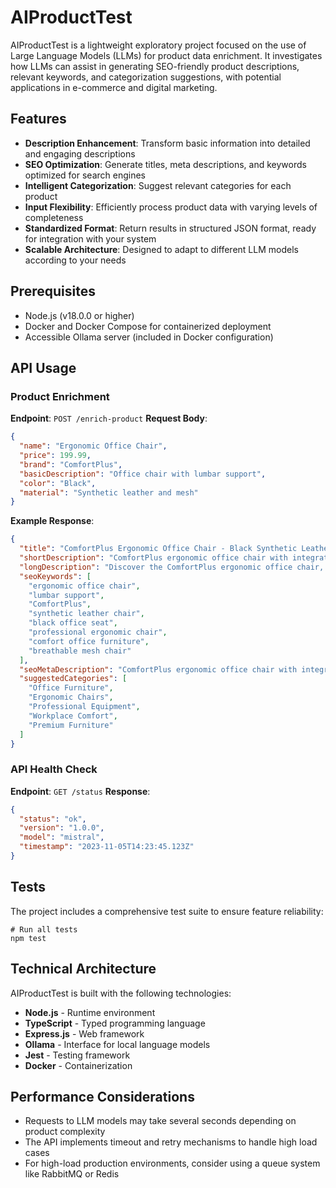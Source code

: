 # AIProductTest
AIProductTest is a lightweight exploratory project focused on the use of Large Language Models (LLMs) for product data enrichment.
It investigates how LLMs can assist in generating SEO-friendly product descriptions, relevant keywords, and categorization suggestions, with potential applications in e-commerce and digital marketing.

## Features
- **Description Enhancement**: Transform basic information into detailed and engaging descriptions
- **SEO Optimization**: Generate titles, meta descriptions, and keywords optimized for search engines
- **Intelligent Categorization**: Suggest relevant categories for each product
- **Input Flexibility**: Efficiently process product data with varying levels of completeness
- **Standardized Format**: Return results in structured JSON format, ready for integration with your system
- **Scalable Architecture**: Designed to adapt to different LLM models according to your needs

## Prerequisites
- Node.js (v18.0.0 or higher)
- Docker and Docker Compose for containerized deployment
- Accessible Ollama server (included in Docker configuration)

## API Usage
### Product Enrichment
**Endpoint**: `POST /enrich-product`
**Request Body**:
```JSON
{
  "name": "Ergonomic Office Chair",
  "price": 199.99,
  "brand": "ComfortPlus",
  "basicDescription": "Office chair with lumbar support",
  "color": "Black",
  "material": "Synthetic leather and mesh"
}
```
**Example Response**:

```JSON
{
  "title": "ComfortPlus Ergonomic Office Chair - Black Synthetic Leather with Lumbar Support",
  "shortDescription": "ComfortPlus ergonomic office chair with integrated lumbar support, black synthetic leather and breathable mesh, ideal for daily comfort.",
  "longDescription": "Discover the ComfortPlus ergonomic office chair, designed to provide optimal comfort during your long workdays. Featuring advanced lumbar support that perfectly matches the natural curve of your spine, this chair significantly reduces fatigue and back pain. The premium black synthetic leather covering offers a professional aesthetic while ensuring exceptional durability, while the mesh inserts guarantee optimal ventilation even on the hottest days. The adjustable armrests and height-adjustable seat allow complete customization according to your body type and workspace. The perfect combination of contemporary design and ergonomic functionality, this ComfortPlus chair will transform your daily work experience.",
  "seoKeywords": [
    "ergonomic office chair",
    "lumbar support",
    "ComfortPlus",
    "synthetic leather chair",
    "black office seat",
    "professional ergonomic chair",
    "comfort office furniture",
    "breathable mesh chair"
  ],
  "seoMetaDescription": "ComfortPlus ergonomic office chair with integrated lumbar support and black synthetic leather upholstery. Optimal comfort for your workdays at a competitive price.",
  "suggestedCategories": [
    "Office Furniture",
    "Ergonomic Chairs",
    "Professional Equipment",
    "Workplace Comfort",
    "Premium Furniture"
  ]
}
```

### API Health Check
**Endpoint**: `GET /status`
**Response**:
```JSON
{
  "status": "ok", 
  "version": "1.0.0", 
  "model": "mistral", 
  "timestamp": "2023-11-05T14:23:45.123Z"
}
```

## Tests
The project includes a comprehensive test suite to ensure feature reliability:

```Script
# Run all tests
npm test
```

## Technical Architecture
AIProductTest is built with the following technologies:
- **Node.js** - Runtime environment
- **TypeScript** - Typed programming language
- **Express.js** - Web framework
- **Ollama** - Interface for local language models
- **Jest** - Testing framework
- **Docker** - Containerization

## Performance Considerations
- Requests to LLM models may take several seconds depending on product complexity
- The API implements timeout and retry mechanisms to handle high load cases
- For high-load production environments, consider using a queue system like RabbitMQ or Redis
